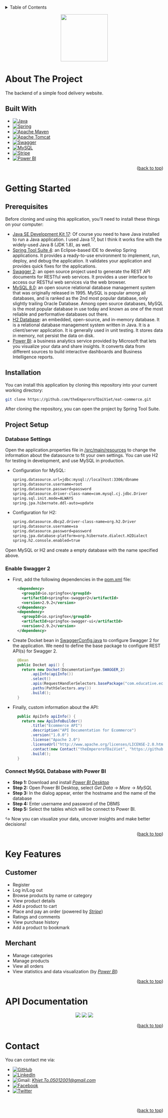 <a name="readme-top"></a>
<!-- TABLE OF CONTENTS -->
<details>
  <summary>Table of Contents</summary>
  <ol>
    <li>
      <a href="#about-the-project">About The Project</a>
      <ul>
        <li><a href="#built-with">Built With</a></li>
      </ul>
    </li>
    <li>
      <a href="#getting-started">Getting Started</a>
      <ul>
        <li><a href="#prerequisites">Prerequisites</a></li>
        <li><a href="#installation">Installation</a></li>
        <li><a href="#project-setup">Project Setup</a></li>
      </ul>
    </li>
    <li><a href="#key-features">Key Features</li>
    <li><a href="#api-documentation">API Documentation</li>
    <li><a href="#contact">Contact</a></li>
  </ol>
</details>

<p align="center">
    <img src="src/main/resources/static/images/logo.png" width="150" height="150">
</p>

# About The Project
The backend of a simple food delivery website.

## Built With
* [![Java][Java-shield]][Java-url]
* [![Spring][Spring-shield]][Spring-url]
* [![Apache Maven][Apache Maven-shield]][Apache Maven-url]
* [![Apache Tomcat][Apache Tomcat-shield]][Apache Tomcat-url]
* [![Swagger][Swagger-shield]][Swagger-url]
* [![MySQL][MySQL-shield]][MySQL-url]
* [![Stripe][Stripe-shield]][Stripe-url]
* [![Power BI][Power BI-shield]][Power BI-url]

<p align="right">(<a href="#readme-top">back to top</a>)</p>

# Getting Started

## Prerequisites
Before cloning and using this application, you'll need to install these things on your computer:
* [Java SE Development Kit 17](https://www.oracle.com/java/technologies/downloads/#java17): Of course you need to have Java installed to run a Java application. I used Java 17, but I think it works fine with the widely-used Java 8 (JDK 1.8), as well.
* [Spring Tool Suite 4](https://spring.io/tools): an Eclipse-based IDE to develop Spring applications. 
It provides a ready-to-use environment to implement, run, deploy, and debug the application. 
It validates your application and provides quick fixes for the applications.
* [Swagger 2](https://swagger.io/): an open source project used to generate the REST API documents for RESTful web services. It provides a user interface to access our RESTful web services via the web browser.
* [MySQL 8.0](https://dev.mysql.com/downloads/installer/): an open source relational database management system that was originally released in 1995. MySQL is popular among all databases, and is ranked as the 2nd most popular database, only slightly trailing Oracle Database. Among open source databases, MySQL is the most popular database in use today and known as one of the most reliable and performative databases out there.
* [H2 Database](https://www.h2database.com/html/main.html): an embedded, open-source, and in-memory database. It is a relational database management system written in Java. It is a client/server application. It is generally used in unit testing. It stores data in memory, not persist the data on disk.
* [Power BI](https://powerbi.microsoft.com/en-us/): a business analytics service provided by Microsoft that lets you visualize your data and share insights. It converts data from different sources to build interactive dashboards and Business Intelligence reports.

## Installation
You can install this application by cloning this repository into your current working directory:
```sh
git clone https://github.com/theEmperorofDaiViet/eat-commerce.git
```
After cloning the repository, you can open the project by Spring Tool Suite.

## Project Setup

### Database Settings
Open the application.properties file in [/src/main/resources](src/main/resources) to change the information about the datasource to fit your own settings. You can use H2 for testing in development, and use MySQL in production.
* Configuration for MySQL:
  ```sh
  spring.datasource.url=jdbc:mysql://localhost:3306/dbname
  spring.datasource.username=root
  spring.datasource.password=password
  spring.datasource.driver-class-name=com.mysql.cj.jdbc.Driver
  spring.sql.init.mode=ALWAYS
  spring.jpa.hibernate.ddl-auto=update
  ```

* Configuration for H2:
  ```sh
  spring.datasource.dbcp2.driver-class-name=org.h2.Driver
  spring.datasource.username=sa
  spring.datasource.password=password
  spring.jpa.database-platform=org.hibernate.dialect.H2Dialect
  spring.h2.console.enabled=true
  ```

Open MySQL or H2 and create a empty database with the name specified above.

### Enable Swagger 2
* First, add the following dependencies in the [pom.xml](pom.xml) file:
  ```xml
    <dependency>
      <groupId>io.springfox</groupId>
      <artifactId>springfox-swagger2</artifactId>
      <version>2.9.2</version>
    </dependency>
    <dependency>
      <groupId>io.springfox</groupId>
      <artifactId>springfox-swagger-ui</artifactId>
      <version>2.9.2</version>
    </dependency>
  ```
* Create Docket bean in [SwaggerConfig.java](src/main/java/com/educative/ecommerce/config/SwaggerConfig.java) to configure Swagger 2 for the application. We need to define the base package to configure REST API(s) for Swagger 2.
  ```java
    @Bean
    public Docket api() {
      return new Docket(DocumentationType.SWAGGER_2)
          .apiInfo(apiInfo())
          .select()
          .apis(RequestHandlerSelectors.basePackage("com.educative.ecommerce"))
          .paths(PathSelectors.any())
          .build();
    }
  ```
* Finally, custom information about the API:
  ```java
    public ApiInfo apiInfo() {
      return new ApiInfoBuilder()
          .title("Ecommerce API")
          .description("API Documentation for Ecommerce")
          .version("1.0.0")
          .license("Apache 2.0")
          .licenseUrl("http://www.apache.org/licenses/LICENSE-2.0.html")
          .contact(new Contact("theEmperorofDaiViet", "https://github.com/theEmperorofDaiViet", "Khiet.To.05012001@gmail.com"))
          .build();
    }
  ```
### Connect MySQL Database with Power BI
* <b>Step 1:</b> Download and install [*Power BI Desktop*](https://powerbi.microsoft.com/en-us/downloads/)
* <b>Step 2:</b> Open Power BI Desktop, select *Get Data* &rarr; *More* &rarr; *MySQL*
* <b>Step 3:</b> In the dialog appear, enter the hostname and the name of the database
* <b>Step 4:</b> Enter username and password of the DBMS
* <b>Step 5:</b> Select the tables which will be connect to Power BI.

:arrow_right_hook: Now you can visualize your data, uncover insights and make better decisions!

<p align="right">(<a href="#readme-top">back to top</a>)</p>

# Key Features

## Customer
* Register
* Log in/Log out
* Browse products by name or category
* View product details
* Add a product to cart
* Place and pay an order (powered by [*Stripe*](https://stripe.com/))
* Ratings and comments
* View purchase history
* Add a product to bookmark

## Merchant
* Manage categories
* Manage products
* View all orders
* View statistics and data visualization (by [*Power BI*](https://powerbi.microsoft.com/en-us/))

<p align="right">(<a href="#readme-top">back to top</a>)</p>

# API Documentation
<p align="center">
    <img src="src/main/resources/static/images/api-doc-1.png">
    <img src="src/main/resources/static/images/api-doc-2.png">
    <img src="src/main/resources/static/images/api-doc-3.png">
</p>

<p align="right">(<a href="#readme-top">back to top</a>)</p>

# Contact

You can contact me via:
* [![GitHub][GitHub-shield]][GitHub-url]
* [![LinkedIn][LinkedIn-shield]][LinkedIn-url]
* ![Gmail][Gmail-shield]:&nbsp;<i>Khiet.To.05012001@gmail.com</i>
* [![Facebook][Facebook-shield]][Facebook-url]
* [![Twitter][Twitter-shield]][Twitter-url]

<br/>
<p align="right">(<a href="#readme-top">back to top</a>)</p>

<!-- MARKDOWN LINKS & IMAGES -->
<!-- Tech stack -->
[Java-shield]: https://img.shields.io/badge/Java-ED8B00?style=for-the-badge&logo=java&logoColor=white
[Java-url]: https://www.java.com/
[Spring-shield]: https://img.shields.io/badge/spring-%236DB33F.svg?style=for-the-badge&logo=spring&logoColor=white
[Spring-url]: https://spring.io/
[Apache Maven-shield]: https://img.shields.io/badge/Apache%20Maven-C71A36?style=for-the-badge&logo=Apache%20Maven&logoColor=white
[Apache Maven-url]: https://maven.apache.org/
[Apache Tomcat-shield]: https://img.shields.io/badge/apache%20tomcat-%23F8DC75.svg?style=for-the-badge&logo=apache-tomcat&logoColor=black
[Apache Tomcat-url]: https://tomcat.apache.org/
[Swagger-shield]: https://img.shields.io/badge/Swagger-85EA2D?style=for-the-badge&logo=Swagger&logoColor=white
[Swagger-url]: https://swagger.io/
[MySQL-shield]: https://img.shields.io/badge/MySQL-005C84?style=for-the-badge&logo=mysql&logoColor=white
[MySQL-url]: https://www.mysql.com/
[Stripe-shield]: https://img.shields.io/badge/Stripe-626CD9?style=for-the-badge&logo=Stripe&logoColor=white
[Stripe-url]: https://stripe.com/
[Power BI-shield]: https://img.shields.io/badge/power_bi-F2C811?style=for-the-badge&logo=powerbi&logoColor=black
[Power BI-url]: https://powerbi.microsoft.com/en-us/

<!-- Contact -->
[GitHub-shield]: https://img.shields.io/badge/github-%23121011.svg?style=for-the-badge&logo=github&logoColor=white
[GitHub-url]: https://github.com/theEmperorofDaiViet
[LinkedIn-shield]: https://img.shields.io/badge/linkedin-%230077B5.svg?style=for-the-badge&logo=linkedin&logoColor=white
[LinkedIn-url]: https://www.linkedin.com/in/khiet-to/
[Gmail-shield]: https://img.shields.io/badge/Gmail-D14836?style=for-the-badge&logo=gmail&logoColor=white
[Facebook-shield]: https://img.shields.io/badge/Facebook-%231877F2.svg?style=for-the-badge&logo=Facebook&logoColor=white
[Facebook-url]: https://www.facebook.com/Khiet.To.Official/
[Twitter-shield]: https://img.shields.io/badge/Twitter-%231DA1F2.svg?style=for-the-badge&logo=Twitter&logoColor=white
[Twitter-url]: https://twitter.com/KhietTo
